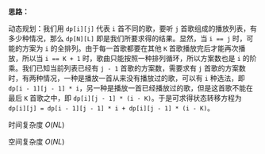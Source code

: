 **思路：**

动态规划：我们用 `dp[i][j]` 代表 `i` 首不同的歌，要听 `j` 首歌组成的播放列表，有多少种情况，那么 `dp[N][L]` 即是我们所要求得的结果。显然，当 `i == j` 时，可能的方案为 `i` 的全排列。由于每一首歌都要在其他 `K` 首歌播放完后才能再次播放，所以当 `i == K + 1` 时，歌曲只能按照一种排列循环，所以方案数也是 `i` 的阶乘。我们已知当前列表已经有 `j - 1` 首歌的方案数，需要求有 `j` 首歌的方案数时，有两种情况，一种是播放一首从来没有播放过的歌，可以有 `i` 种选法，即 `dp[i - 1][j - 1] * i`，另一种是播放一首已经播放过的歌，但是这首歌不能在最后 `K` 首歌之中，即 `dp[i][j - 1] * (i - K)`。于是可求得状态转移方程为 `dp[i][j] = dp[i - 1][j - 1] * i + dp[i][j - 1] * (i - K)`。

时间复杂度 $O(NL)$

空间复杂度 $O(NL)$


